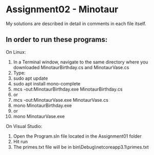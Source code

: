# Assignment02 - Minotaur

My solutions are described in detail in comments in each file itself.

## In order to run these programs:

On Linux:
1. In a Terminal window, navigate to the same directory where you downloaded MinotaurBirthday.cs and MinotaurVase.cs
2. Type:
4. sudo apt update
5. sudo apt install mono-complete
6. mcs -out:MinotaurBirthday.exe MinotaurBirthday.cs
7. or 
8.  mcs -out:MinotaurVase.exe MinotaurVase.cs
9. mono MinotaurBirthday.exe
10. or
11. mono MinotaurVase.exe


On Visual Studio:
1. Open the Program.sln file located in the Assignment01 folder
2. Hit run
3. The primes.txt file will be in bin\Debug\netcoreapp3.1\primes.txt
